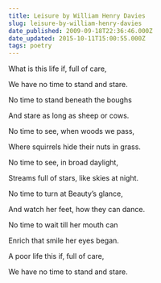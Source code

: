 ```yaml
---
title: Leisure by William Henry Davies
slug: leisure-by-william-henry-davies
date_published: 2009-09-18T22:36:46.000Z
date_updated: 2015-10-11T15:00:55.000Z
tags: poetry
---
```


What is this life if, full of care,

We have no time to stand and stare.

No time to stand beneath the boughs

And stare as long as sheep or cows.

No time to see, when woods we pass,

Where squirrels hide their nuts in grass.

No time to see, in broad daylight,

Streams full of stars, like skies at night.

No time to turn at Beauty’s glance,

And watch her feet, how they can dance.

No time to wait till her mouth can

Enrich that smile her eyes began.

A poor life this if, full of care,

We have no time to stand and stare.
